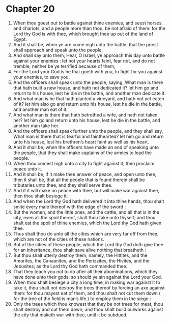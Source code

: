 # Chapter 20

1. When thou goest out to battle against thine enemies, and seest horses, and chariots, and a people more than thou, be not afraid of them: for the Lord thy God is with thee, which brought thee up out of the land of Egypt.
2. And it shall be, when ye are come nigh unto the battle, that the priest shall approach and speak unto the people,
3. And shall say unto them, Hear, O Israel, ye approach this day unto battle against your enemies : let not your hearts faint, fear not, and do not tremble, neither be ye terrified because of them;
4. For the Lord your God is he that goeth with you, to fight for you against your enemies, to save you.
5. And the officers shall speak unto the people, saying, What man is there that hath built a new house, and hath not dedicated it? let him go and return to his house, lest he die in the battle, and another man dedicate it.
6. And what man is he that hath planted a vineyard, and hath not yet eaten of it? let him also go and return unto his house, lest he die in the battle, and another man eat of it.
7. And what man is there that hath betrothed a wife, and hath not taken her? let him go and return unto his house, lest he die in the battle, and another man take her.
8. And the officers shall speak further unto the people, and they shall say, What man is there that is fearful and fainthearted? let him go and return unto his house, lest his brethren’s heart faint as well as his heart.
9. And it shall be, when the officers have made an end of speaking unto the people, that they shall make captains of the armies to lead the people.
10. When thou comest nigh unto a city to fight against it, then proclaim peace unto it.
11. And it shall be, if it make thee answer of peace, and open unto thee, then it shall be, that all the people that is found therein shall be tributaries unto thee, and they shall serve thee.
12. And if it will make no peace with thee, but will make war against thee, then thou shalt besiege it:
13. And when the Lord thy God hath delivered it into thine hands, thou shalt smite every male thereof with the edge of the sword :
14. But the women, and the little ones, and the cattle, and all that is in the city, even all the spoil thereof, shalt thou take unto thyself; and thou shalt eat the spoil of thine enemies, which the Lord thy God hath given thee.
15. Thus shalt thou do unto all the cities which are very far off from thee, which are not of the cities of these nations.
16. But of the cities of these people, which the Lord thy God doth give thee for an inheritance, thou shalt save alive nothing that breatheth :
17. But thou shalt utterly destroy them; namely, the Hittites, and the Amorites, the Canaanites, and the Perizzites, the Hivites, and the Jebusites; as the Lord thy God hath commanded thee:
18. That they teach you not to do after all their abominations, which they have done unto their gods; so should ye sin against the Lord your God.
19. When thou shalt besiege a city a long time, in making war against it to take it, thou shalt not destroy the trees thereof by forcing an axe against them: for thou mayest eat of them, and thou shalt not cut them down ( for the tree of the field is man’s life ) to employ them in the siege :
20. Only the trees which thou knowest that they be not trees for meat, thou shalt destroy and cut them down; and thou shalt build bulwarks against the city that maketh war with thee, until it be subdued.

